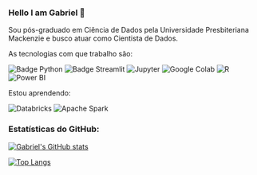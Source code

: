### Hello I am Gabriel 👋

Sou pós-graduado em Ciência de Dados pela Universidade Presbiteriana Mackenzie e busco atuar como Cientista de Dados.

As tecnologias com que trabalho são: 

![Badge Python](https://img.shields.io/badge/-Python-black?style=flat-square&logo=Python&logoColor=yellow)
![Badge Streamlit](https://img.shields.io/badge/-Streamlit-black?style=flat-square&logo=Streamlit&logoColor=#FF4B4B)
![Jupyter](https://img.shields.io/badge/-Jupyter-black?style=flat-square&logo=Jupyter&logoColor=orange)
![Google Colab](https://img.shields.io/badge/-Google_Colab-black?style=flat-square&logo=Google+Colab&logoColor=orange)
![R](https://img.shields.io/badge/R-black?style=flat-square&logo=R&logoColor=276DC3)
![Power BI](https://img.shields.io/badge/PowerBI-black?style=flat-square&logo=Power-BI&logoColor=F2C811)

Estou aprendendo: 

![Databricks](https://img.shields.io/badge/Databricks-black?style=flat-square&logo=databricks&logoColor=FF3621)
![Apache Spark](https://img.shields.io/badge/ApacheSpark-black?style=flat-square&logo=apachespark&logoColor=E25A1C)
### Estatísticas do GitHub:

[![Gabriel's GitHub stats](https://github-readme-stats.vercel.app/api?username=gabedewitt&show_icons=true&theme=tokyonight)](https://github.com/anuraghazra/github-readme-stats)

[![Top Langs](https://github-readme-stats.vercel.app/api/top-langs/?username=gabedewitt&hide=html,css&theme=algolia&count_private=true&show_icons=true&layout=compact)](https://github.com/anuraghazra/github-readme-stats)
<!--
**gabedewitt/gabedewitt** is a ✨ _special_ ✨ repository because its `README.md` (this file) appears on your GitHub profile.

Here are some ideas to get you started:

- 🔭 I’m currently working on ...
- 🤔 I’m looking for help with ...
- 📫 How to reach me: ...
- 😄 Pronouns: ...
- ⚡ Fun fact: ...
-->
